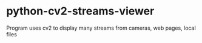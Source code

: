 # python-cv2-streams-viewer
Program uses cv2 to display many streams from cameras, web pages, local files 
